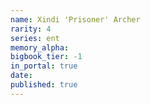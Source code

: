 ```yaml
---
name: Xindi 'Prisoner' Archer
rarity: 4
series: ent
memory_alpha:
bigbook_tier: -1
in_portal: true
date:
published: true
---
```



